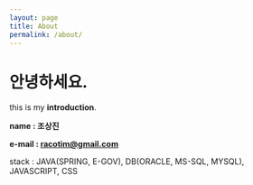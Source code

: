 ```yaml
---
layout: page
title: About
permalink: /about/
---
```


# 안녕하세요.

this is my **introduction**.

**name : 조상진**

**e-mail : racotim@gmail.com**

stack : JAVA(SPRING, E-GOV), DB(ORACLE, MS-SQL, MYSQL), JAVASCRIPT, CSS